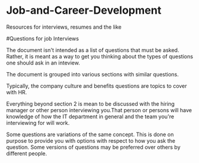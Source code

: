 # Job-and-Career-Development
Resources for interviews, resumes and the like

#Questions for job Interviews

The document isn't intended as a list of questions that must be asked. Rather, it is meant as a way to get you thinking about the 
types of questions one should ask in an inteview.


The document is grouped into various sections with similar questions.

Typically, the company culture and benefits questions are topics to cover with HR.

Everything beyond section 2 is mean to be discussed with the hiring manager or other person interviewing you.That person or persons will have knowledge of how the IT department in general and the team you're interviewing for will work. 

Some questions are variations of the same concept. This is done on purpose to provide you with options with respect to how 
you ask the question. Some versions of questions may be preferred over others by different people.
